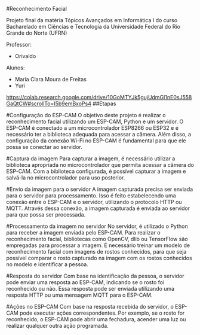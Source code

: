 #Reconhecimento Facial

Projeto final da matéria Tópicos Avançados em Informática I do curso Bacharelado em Ciências e Tecnologia da Universidade Federal do Rio Grande do Norte (UFRN)

Professor:
  - Orivaldo

Alunos:
  - Maria Clara Moura de Freitas
  - Yuri
  
https://colab.research.google.com/drive/10GoMTYJk5gujUdmGI1nE0sJ558GaQtCW#scrollTo=I5b9emBxoPs4
##Etapas

#Configuração do ESP-CAM
O objetivo deste projeto é realizar o reconhecimento facial utilizando um ESP-CAM, Python e um servidor. O ESP-CAM é conectado a um microcontrolador ESP8266 ou ESP32 e é necessário ter a biblioteca adequada para acessar a câmera. Além disso, a configuração da conexão Wi-Fi no ESP-CAM é fundamental para que ele possa se conectar ao servidor.

#Captura da imagem
Para capturar a imagem, é necessário utilizar a biblioteca apropriada no microcontrolador que permita acessar a câmera do ESP-CAM. Com a biblioteca configurada, é possível capturar a imagem e salvá-la no microcontrolador para uso posterior.

#Envio da imagem para o servidor
A imagem capturada precisa ser enviada para o servidor para processamento. Isso é feito estabelecendo uma conexão entre o ESP-CAM e o servidor, utilizando o protocolo HTTP ou MQTT. Através dessa conexão, a imagem capturada é enviada ao servidor para que possa ser processada.

#Processamento da imagem no servidor
No servidor, é utilizado o Python para receber a imagem enviada pelo ESP-CAM. Para realizar o reconhecimento facial, bibliotecas como OpenCV, dlib ou TensorFlow são empregadas para processar a imagem. É necessário treinar um modelo de reconhecimento facial com imagens de rostos conhecidos, para que seja possível comparar o rosto capturado na imagem com os rostos conhecidos no modelo e identificar a pessoa.

#Resposta do servidor
Com base na identificação da pessoa, o servidor pode enviar uma resposta ao ESP-CAM, indicando se o rosto foi reconhecido ou não. Essa resposta pode ser enviada utilizando uma resposta HTTP ou uma mensagem MQTT para o ESP-CAM.

#Ações no ESP-CAM
Com base na resposta recebida do servidor, o ESP-CAM pode executar ações correspondentes. Por exemplo, se o rosto for reconhecido, o ESP-CAM pode abrir uma fechadura, acender uma luz ou realizar qualquer outra ação programada.

